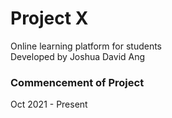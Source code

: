 # Project X

Online learning platform for students <br />
Developed by Joshua David Ang <br />

### Commencement of Project

Oct 2021 - Present
